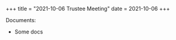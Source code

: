 +++
title = "2021-10-06 Trustee Meeting"
date = 2021-10-06
+++

Documents:

<ul>
<li>Some docs</li>
</ul>
